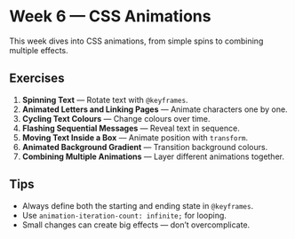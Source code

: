# Week 6 — CSS Animations

This week dives into CSS animations, from simple spins to combining multiple effects.

## Exercises
1. **Spinning Text** — Rotate text with `@keyframes`.
2. **Animated Letters and Linking Pages** — Animate characters one by one.
3. **Cycling Text Colours** — Change colours over time.
4. **Flashing Sequential Messages** — Reveal text in sequence.
5. **Moving Text Inside a Box** — Animate position with `transform`.
6. **Animated Background Gradient** — Transition background colours.
7. **Combining Multiple Animations** — Layer different animations together.

## Tips
- Always define both the starting and ending state in `@keyframes`.  
- Use `animation-iteration-count: infinite;` for looping.  
- Small changes can create big effects — don’t overcomplicate.
